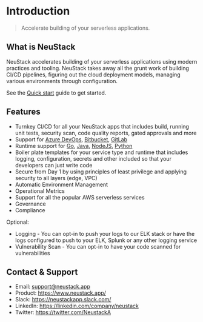 # Introduction

> Accelerate building of your serverless applications.

## What is NeuStack

NeuStack accelerates building of your serverless applications using modern practices and tooling. NeuStack takes away all the grunt work of building CI/CD pipelines, figuring out the cloud deployment models, managing various environments through configuration.

See the [Quick start](quickstart.md) guide to get started.

## Features
- Turnkey CI/CD for all your NeuStack apps that includes build, running unit tests, security scan, code quality reports, gated approvals and more
- Support for [Azure DevOps](https://azure.microsoft.com/en-us/services/devops/), [Bitbucket](https://bitbucket.org/), [GitLab](https://gitlab.com/)
- Runtime support for [Go](https://golang.org/), [Java](https://www.java.com), [NodeJS](https://nodejs.org/en/), [Python](https://www.python.org/) 
- Boiler plate templates for your service type and runtime that includes logging, configuration, secrets and other included so that your developers can just write code
- Secure from Day 1 by using principles of least privilege and applying security to all layers (edge, VPC)
- Automatic Environment Management 
- Operational Metrics
- Support for all the popular AWS serverless services
- Governance
- Compliance


Optional: 
- Logging - You can opt-in to push your logs to our ELK stack or have the logs configured to push to your ELK, Splunk or any other logging service 
- Vulnerability Scan - You can opt-in to have your code scanned for vulnerabilities

## Contact & Support
* Email: support@neustack.app
* Product: https://www.neustack.app/
* Slack: https://neustackapp.slack.com/
* LinkedIn: https://linkedin.com/company/neustack
* Twitter: https://twitter.com/NeustackA